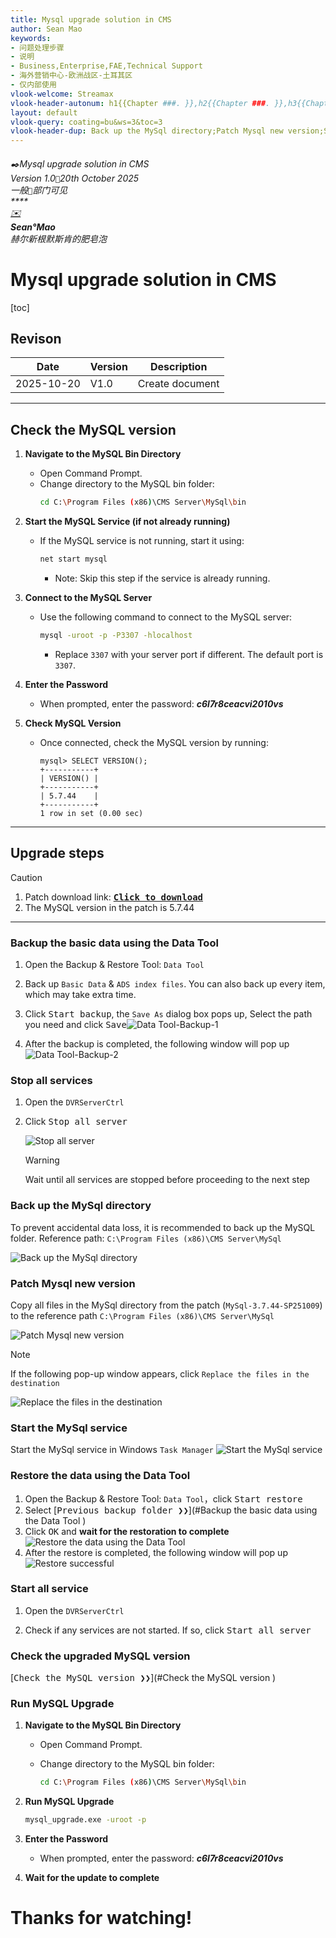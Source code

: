 ```yaml
---
title: Mysql upgrade solution in CMS
author: Sean Mao
keywords:
- 问题处理步骤
- 说明
- Business,Enterprise,FAE,Technical Support
- 海外营销中心-欧洲战区-土耳其区
- 仅内部使用
vlook-welcome: Streamax
vlook-header-autonum: h1{{Chapter ###. }},h2{{Chapter ###. }},h3{{Chapter ###. }},h4{{Chapter ###. }},h5{{Chapter ###. }}
layout: default
vlook-query: coating=bu&ws=3&toc=3
vlook-header-dup: Back up the MySql directory;Patch Mysql new version;Start the MySql service;Restore the data using the Data Tool;
---
```


###### ✒️Mysql upgrade solution in CMS<br />*Version 1.0`🐾`20th October 2025*<br />*一般`👀`部门可见*<br />**** <br />[✉️](mailto:sean@streamax.com)<br />**Sean°Mao**<br>*赫尔新根默斯肯的肥皂泡*

# Mysql upgrade solution in CMS

[toc]

## Revison

| Date       | Version | Description     |
| ---------- | ------- | --------------- |
| 2025-10-20 | V1.0    | Create document |

------

## Check the MySQL version

1. **Navigate to the MySQL Bin Directory**
   - Open Command Prompt.
   - Change directory to the MySQL bin folder:
     ```bash
     cd C:\Program Files (x86)\CMS Server\MySql\bin
     ```

2. **Start the MySQL Service (if not already running)**
   
   - If the MySQL service is not running, start it using:
     ```bash
     net start mysql
     ```
     - Note: Skip this step if the service is already running.
   
3. **Connect to the MySQL Server**
   - Use the following command to connect to the MySQL server:
     ```bash
     mysql -uroot -p -P3307 -hlocalhost
     ```
     - Replace `3307` with your server port if different. The default port is `3307`.

4. **Enter the Password**
   - When prompted, enter the password: ***c6l7r8ceacvi2010vs***
   
5. **Check MySQL Version**
   
   - Once connected, check the MySQL version by running:
     ```mysql
     mysql> SELECT VERSION();
     +-----------+
     | VERSION() |
     +-----------+
     | 5.7.44    |
     +-----------+
     1 row in set (0.00 sec)
     ```
------
## Upgrade steps

> [!CAUTION]
>
> 1. Patch download link:  **[<kbd>Click to download</kbd>](https://wj.streamax.com:9443/outpublish.html?code=Aeec36a9c65f848c88fe62c11f122e803&lang=zh-cn#view)**
> 2. The MySQL version in the patch is 5.7.44

------

### Backup the basic data using the Data Tool

1. Open the Backup & Restore Tool: `Data Tool`

2. Back up `Basic Data` & `ADS index files`. You can also back up every item, which may take extra time.

3. Click <kbd>Start backup</kbd>, the `Save As` dialog box pops up, Select the path you need and click <kbd>Save</kbd>![Data Tool-Backup-1](https://cdn.jsdelivr.net/gh/maozuxiao/Image-shack/image-20251021151949809.png)
   
4. After the backup is completed, the following window will pop up
   ![Data Tool-Backup-2](https://cdn.jsdelivr.net/gh/maozuxiao/Image-shack/image-20251020230324644.png)

### Stop all services

1. Open the `DVRServerCtrl`

2. Click <kbd>Stop all server</kbd>

   ![Stop all server](https://cdn.jsdelivr.net/gh/maozuxiao/Image-shack/image-20251020230909101.png)

   > [!WARNING]
   >
   > Wait until all services are stopped before proceeding to the next step

### Back up the MySql directory

To prevent accidental data loss, it is recommended to back up the MySQL folder. Reference path: `C:\Program Files (x86)\CMS Server\MySql`

![Back up the MySql directory](https://cdn.jsdelivr.net/gh/maozuxiao/Image-shack/image-20251020231302647.png)



### Patch Mysql new version 

Copy all files in the MySql directory from the patch (`MySql-3.7.44-SP251009`) to the reference path `C:\Program Files (x86)\CMS Server\MySql`

![Patch Mysql new version](https://cdn.jsdelivr.net/gh/maozuxiao/Image-shack/image-20251020232045466.png)

> [!NOTE]
>
> If the following pop-up window appears, click `Replace the files in the destination`
>
> ![Replace the files in the destination](https://cdn.jsdelivr.net/gh/maozuxiao/Image-shack/image-20251020232208090.png)

### Start the MySql service

Start the MySql service in Windows `Task Manager`
![Start the MySql service](https://cdn.jsdelivr.net/gh/maozuxiao/Image-shack/image-20251020234322339.png)

### Restore the data using the Data Tool

1. Open the Backup & Restore Tool: `Data Tool`，click <kbd>Start restore</kbd>
2. Select [<kbd>Previous backup folder ❯❯</kbd>](#Backup the basic data using the Data Tool )
3. Click <kbd>OK</kbd> and **wait for the restoration to complete**
    ![Restore the data using the Data Tool](https://cdn.jsdelivr.net/gh/maozuxiao/Image-shack/image-20251020235115708.png)
4. After the restore is completed, the following window will pop up
    ![Restore successful](https://cdn.jsdelivr.net/gh/maozuxiao/Image-shack/image-20251021150853710.png#400w)

### Start all service

1. Open the `DVRServerCtrl`

2. Check if any services are not started. If so, click <kbd>Start all server</kbd>

### Check the upgraded MySQL version

 [<kbd>Check the MySQL version ❯❯</kbd>](#Check the MySQL version )



### Run MySQL Upgrade

1. **Navigate to the MySQL Bin Directory**

   - Open Command Prompt.

   - Change directory to the MySQL bin folder:

     ```bash
     cd C:\Program Files (x86)\CMS Server\MySql\bin
     ```

2. **Run MySQL Upgrade**

     ```bash
     mysql_upgrade.exe -uroot -p
     ```
     
3. **Enter the Password**
   
   - When prompted, enter the password: ***c6l7r8ceacvi2010vs***
   
4. **Wait for the update to complete**
#  Thanks for watching!